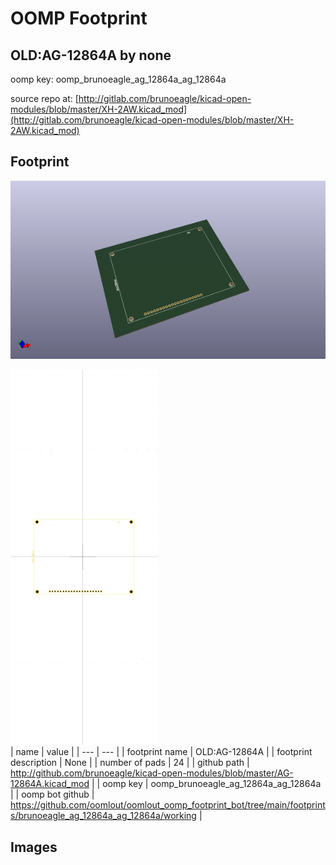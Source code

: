 # OOMP Footprint  
## OLD:AG-12864A  by none  
  
oomp key: oomp_brunoeagle_ag_12864a_ag_12864a  
  
source repo at: [http://gitlab.com/brunoeagle/kicad-open-modules/blob/master/XH-2AW.kicad_mod](http://gitlab.com/brunoeagle/kicad-open-modules/blob/master/XH-2AW.kicad_mod)  
## Footprint  
  
[![working_kicad_pcb_3d.png](working_kicad_pcb_3d_600.png)](working_kicad_pcb_3d.png)  
  
[![working.png](working_600.png)](working.png)  
| name | value | 
| --- | --- | 
| footprint name | OLD:AG-12864A | 
| footprint description | None | 
| number of pads | 24 | 
| github path | http://github.com/brunoeagle/kicad-open-modules/blob/master/AG-12864A.kicad_mod | 
| oomp key | oomp_brunoeagle_ag_12864a_ag_12864a | 
| oomp bot github | https://github.com/oomlout/oomlout_oomp_footprint_bot/tree/main/footprints/brunoeagle_ag_12864a_ag_12864a/working | 
## Images  
